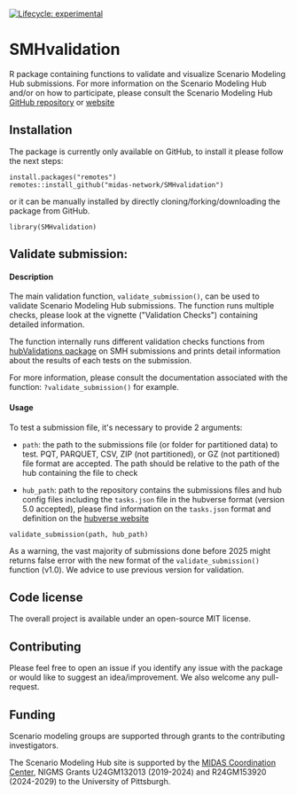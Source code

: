 
<!-- badges: start -->

[![Lifecycle:
experimental](https://img.shields.io/badge/lifecycle-experimental-orange.svg)](https://lifecycle.r-lib.org/articles/stages.html#experimental)

<!-- badges: end -->

# SMHvalidation

R package containing functions to validate and visualize Scenario Modeling Hub 
submissions.
For more information on the Scenario Modeling Hub and/or on how to participate,
please consult the Scenario Modeling Hub 
[GitHub repository](https://github.com/midas-network/covid19-scenario-modeling-hub)
or [website](https://scenariomodelinghub.org/)

## Installation

The package is currently only available on GitHub, to install it please
follow the next steps:

```{r}
install.packages("remotes")
remotes::install_github("midas-network/SMHvalidation") 
```

or it can be manually installed by directly cloning/forking/downloading
the package from GitHub.

```{r}
library(SMHvalidation)
```

## Validate submission:

#### Description

The main validation function, `validate_submission()`, can be used to
validate Scenario Modeling Hub submissions. The function runs multiple
checks, please look at the vignette ("Validation Checks")
containing detailed information.

The function internally runs different validation checks
functions from 
[hubValidations package](https://hubverse-org.github.io/hubValidations/) on
SMH submissions and prints detail information about the results of each tests
on the submission.

For more information, please consult the documentation associated with the
function: `?validate_submission()` for example.

#### Usage

To test a submission file, it's necessary to provide 2 arguments:

-   `path`: the path to the submissions file (or folder for partitioned data) 
    to test. PQT, PARQUET, CSV, ZIP (not partitioned), or GZ (not partitioned) 
    file format are accepted. The path should be relative to the path of the hub
    containing the file to check

-   `hub_path`: path to the repository contains the submissions files and hub
    config files including the `tasks.json` file in the hubverse format (version
    5.0 accepted), please find information on the `tasks.json` format and 
    definition on the [hubverse website](https://hubdocs.readthedocs.io/en/latest/user-guide/hub-config.html#hub-model-task-configuration-tasks-json-file)

```{r}
validate_submission(path, hub_path)
```

As a warning, the vast majority of submissions done before 2025 might returns 
false error with the new format of the `validate_submission()` function (v1.0). 
We advice to use previous version for validation. 

## Code license

The overall project is available under an open-source MIT license.

## Contributing

Please feel free to open an issue if you identify any issue with the
package or would like to suggest an idea/improvement. We also welcome
any pull-request.

## Funding

Scenario modeling groups are supported through grants to the
contributing investigators.

The Scenario Modeling Hub site is supported by the 
[MIDAS Coordination Center](https://midasnetwork.us/), NIGMS Grants U24GM132013 
(2019-2024) and R24GM153920 (2024-2029) to the University of Pittsburgh.
